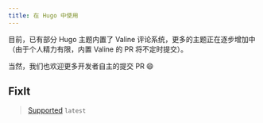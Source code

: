 ```yaml
---
title: 在 Hugo 中使用
---
```

目前，已有部分 Hugo 主题内置了 Valine 评论系统，更多的主题正在逐步增加中（由于个人精力有限，内置 Valine 的 PR 将不定时提交）。

当然，我们也欢迎更多开发者自主的提交 PR 😄

## FixIt

> [Supported](https://github.com/hugo-fixit/FixIt) `latest`
